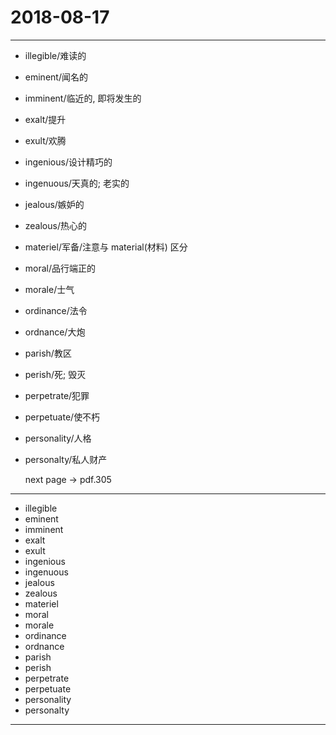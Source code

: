 # 2018-08-17

---

- illegible/难读的
- eminent/闻名的
- imminent/临近的, 即将发生的
- exalt/提升
- exult/欢腾
- ingenious/设计精巧的
- ingenuous/天真的; 老实的
- jealous/嫉妒的
- zealous/热心的
- materiel/军备/注意与 material(材料) 区分
- moral/品行端正的
- morale/士气
- ordinance/法令
- ordnance/大炮
- parish/教区
- perish/死; 毁灭
- perpetrate/犯罪
- perpetuate/使不朽
- personality/人格
- personalty/私人财产
    
    next page -> pdf.305

---

- illegible
- eminent
- imminent
- exalt
- exult
- ingenious
- ingenuous
- jealous
- zealous
- materiel
- moral
- morale
- ordinance
- ordnance
- parish
- perish
- perpetrate
- perpetuate
- personality
- personalty

---

